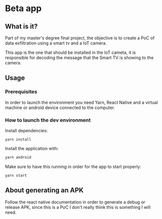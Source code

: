 # Beta app

## What is it?

Part of my master's degree final project, the objective is to create a PoC of data exfiltration using a smart tv and a IoT camera. 

This app is the one that should be installed in the IoT cameta, it is responsible for decoding the message that the Smart TV is showing to the camera.

## Usage

### Prerequisites

In order to launch the environment you need Yarn, React Native and a virtual machine or android device connected to the computer.

### How to launch the dev environment

Install dependencies:
```
yarn install
```

Install the application with:
```bash
yarn android
```

Make sure to have this running in order for the app to start properly:
```
yarn start
```

## About generating an APK

Follow the react native documentation in order to generate a debug or release APK, since this is a PoC I don't really think this is something I will need.
